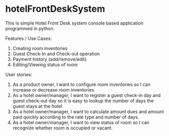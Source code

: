 # hotelFrontDeskSystem

This is simple Hotel Front Desk system console based application programmed in python.

Features / Use Cases:
1) Creating room inventories
2) Guest Check-In and Check-out operation 
3) Payment history (add/remove/edit)
4) Editing/Viewing status of room

User stories:
1) As a product owner, I want to configure room inventories so I can increase or decrease room inventories
2) As a hotel owner/manager, I want to register a guest check-in day and guest check-out day so it is easy to lookup the
number of days the guest stays at the hotel
3) As a hotel owner/manager, I want to calculate amount dues and amount paid quickly according to the rate type and number of days.
4) As a hotel owner/manager, I want to view status of room so I can recognize whether room is occupied or vacant.


